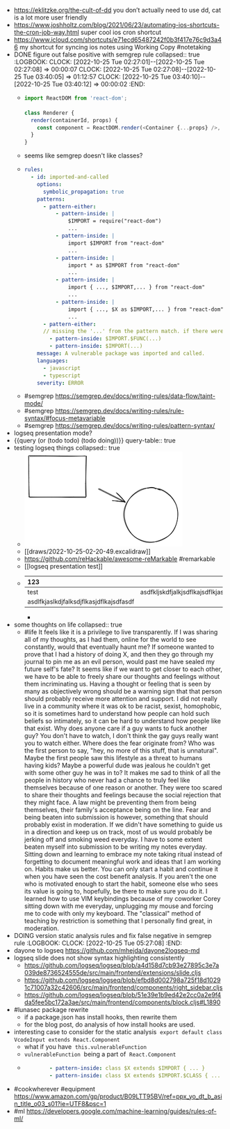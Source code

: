 - https://eklitzke.org/the-cult-of-dd you don’t actually need to use dd, cat is a lot more user friendly
- https://www.joshholtz.com/blog/2021/06/23/automating-ios-shortcuts-the-cron-job-way.html super cool ios cron shortcut
- https://www.icloud.com/shortcuts/e71ecd65487242f0b3f417e76c9d3a46 my shortcut for syncing ios notes using Working Copy #notetaking
- DONE figure out false positive with semgrep rule
  collapsed:: true
  :LOGBOOK:
  CLOCK: [2022-10-25 Tue 02:27:01]--[2022-10-25 Tue 02:27:08] =>  00:00:07
  CLOCK: [2022-10-25 Tue 02:27:08]--[2022-10-25 Tue 03:40:05] =>  01:12:57
  CLOCK: [2022-10-25 Tue 03:40:10]--[2022-10-25 Tue 03:40:12] =>  00:00:02
  :END:
	- ```js
	  import ReactDOM from 'react-dom';
	  
	  class Renderer {
	    render(containerId, props) {
	      const component = ReactDOM.render(<Container {...props} />, container);
	    }
	  }
	  ```
	- seems like semgrep doesn't like classes?
	- ```yaml
	  rules:
	    - id: imported-and-called
	      options:
	        symbolic_propagation: true
	      patterns:
	        - pattern-either:
	            - pattern-inside: |
	                $IMPORT = require("react-dom")
	                ...
	            - pattern-inside: |
	                import $IMPORT from "react-dom"
	                ...
	            - pattern-inside: |
	                import * as $IMPORT from "react-dom"
	                ...
	            - pattern-inside: |
	                import { ..., $IMPORT,... } from "react-dom"
	                ...
	            - pattern-inside: |
	                import { ..., $X as $IMPORT,... } from "react-dom"
	                ...
	        - pattern-either:
	        // missing the '...' from the pattern match. if there were any parameters to the function call, then it would not match. Rookie mistake.
	          - pattern-inside: $IMPORT.$FUNC(...)
	          - pattern-inside: $IMPORT(...)
	      message: A vulnerable package was imported and called.
	      languages:
	        - javascript
	        - typescript
	      severity: ERROR
	  ```
	- #semgrep https://semgrep.dev/docs/writing-rules/data-flow/taint-mode/
	- #semgrep https://semgrep.dev/docs/writing-rules/rule-syntax/#focus-metavariable
	- #semgrep https://semgrep.dev/docs/writing-rules/pattern-syntax/
- logseq presentation mode?
- {{query (or (todo todo) (todo doing))}}
  query-table:: true
- testing logseq things
  collapsed:: true
	- ![image.png](../assets/image_1666691564651_0.png)
	- [[draws/2022-10-25-02-20-49.excalidraw]]
	- https://github.com/reHackable/awesome-reMarkable #remarkable
	- [[logseq presentation test]]
	- | 123 || 123 |
	  |--|--|--|
	  |test|asdfkljskdfjalkjsdflkajsdflkjasdlfkjaslkdfjlsadf|asdf|
	  |asdlfkjaslkdjfalksdjflkasjdflkajsdfasdf||asdfjlkasjdflkjasdfkjaslkdjfalksjdflkasjdfkajsdfklajsdflkjasdlkfjaslkdfjkljlksjf|
		-
- some thoughts on life
  collapsed:: true
	- #life It feels like it is a privilege to live transparently. If I was sharing all of my thoughts, as I had them, online for the world to see constantly, would that eventually haunt me? If someone wanted to prove that I had a history of doing X, and then they go through my journal to pin me as an evil person, would past me have sealed my future self's fate? It seems like if we want to get closer to each other, we have to be able to freely share our thoughts and feelings without them incriminating us. Having a thought or feeling that is seen by many as objectively wrong should be a warning sign that that person should probably receive more attention and support. I did not really live in a community where it was ok to be racist, sexist, homophobic, so it is sometimes hard to understand how people can hold such beliefs so intimately, so it can be hard to understand how people like that exist. Why does anyone care if a guy wants to fuck another guy? You don't have to watch, I don't think the gay guys really want you to watch either. Where does the fear originate from? Who was the first person to say, "hey, no more of this stuff, that is unnatural". Maybe the first people saw this lifestyle as a threat to humans having kids? Maybe a powerful dude was jealous he couldn't get with some other guy he was in to? It makes me sad to think of all the people in history who never had a chance to truly feel like themselves because of one reason or another. They were too scared to share their thoughts and feelings because the social rejection that they might face. A law might be preventing them from being themselves, their family's acceptance being on the line. Fear and being beaten into submission is however, something that should probably exist in moderation. If we didn't have something to guide us in a direction and keep us on track, most of us would probably be jerking off and smoking weed everyday. I have to some extent beaten myself into submission to be writing my notes everyday. Sitting down and learning to embrace my note taking ritual instead of forgetting to document meaningful work and ideas that I am working on. Habits make us better. You can only start a habit and continue it when you have seen the cost benefit analysis. If you aren't the one who is motivated enough to start the habit, someone else who sees its value is going to, hopefully, be there to make sure you do it. I learned how to use VIM keybindings because of my coworker Corey sitting down with me everyday, unplugging my mouse and forcing me to code with only my keyboard. The "classical" method of teaching by restriction is something that I personally find great, in moderation.
- DOING version static analysis rules and fix false negative in semgrep rule
  :LOGBOOK:
  CLOCK: [2022-10-25 Tue 05:27:08]
  :END:
- dayone to logseq https://github.com/mhejda/dayone2logseq-md
- logseq slide does not show syntax highlighting consistently
	- https://github.com/logseq/logseq/blob/a4d158d7cb93e27895c3e7a039de8736524555de/src/main/frontend/extensions/slide.cljs
	- https://github.com/logseq/logseq/blob/efbd8d002798a725f18d10291c71007a32c42606/src/main/frontend/components/right_sidebar.cljs
	- https://github.com/logseq/logseq/blob/51e39e1b9ed42e2cc0a2e9f4da5fee5bc172a3ae/src/main/frontend/components/block.cljs#L1890
- #lunasec package rewrite
	- if a package.json has install hooks, then rewrite them
	- for the blog post, do analysis of how install hooks are used.
- interesting case to consider for the static analysis  `export default class VcodeInput extends React.Component`
	- what if you have  `this.vulnerableFunction`
	- `vulnerableFunction`  being a part of  `React.Component`
	- ```yaml
	          - pattern-inside: class $X extends $IMPORT { ... }
	          - pattern-inside: class $X extends $IMPORT.$CLASS { ... }
	  ```
- #cookwherever #equipment https://www.amazon.com/gp/product/B09LTT95BV/ref=ppx_yo_dt_b_asin_title_o03_s01?ie=UTF8&psc=1
- #ml https://developers.google.com/machine-learning/guides/rules-of-ml/
